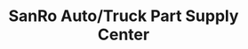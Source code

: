 ---
title: "SanRo Auto/Truck Part Supply Center"
url: /batangas-city/sanro-auto-truck-part-supply-center/
shop: car parts
---